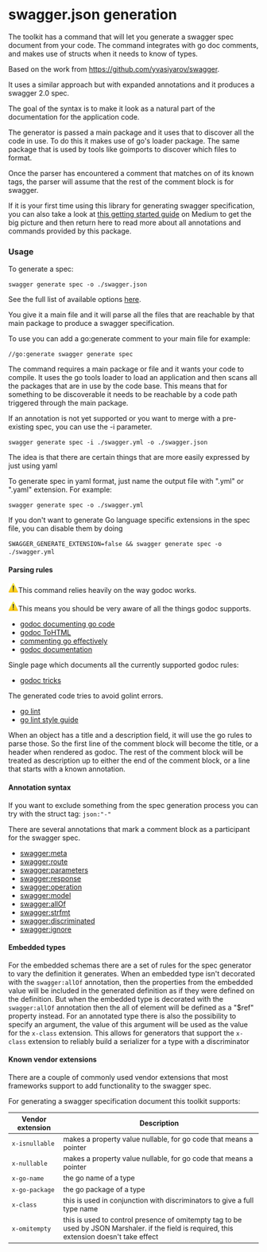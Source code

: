 # swagger.json generation

The toolkit has a command that will let you generate a swagger spec document from your code.
The command integrates with go doc comments, and makes use of structs when it needs to know of
types.

Based on the work from https://github.com/yvasiyarov/swagger.

It uses a similar approach but with expanded annotations and it produces a swagger 2.0 spec.

The goal of the syntax is to make it look as a natural part of the documentation for the application code.

The generator is passed a main package and it uses that to discover all the code in use.
To do this it makes use of go's loader package. The same package that is used by tools like goimports to discover which files to format.

Once the parser has encountered a comment that matches on of its known tags, the parser will assume that the rest of the comment block is for swagger.

If it is your first time using this library for generating swagger 
specification, you can also take a look at 
[this getting started guide](https://medium.com/@pedram.esmaeeli/generate-swagger-specification-from-go-source-code-648615f7b9d9?source=friends_link&sk=b402acc563e8d2bfadd1ac02abddc3bb)
on Medium to get the big picture and then return here to read more 
about all annotations and commands provided by this package.

### Usage

To generate a spec:

```
swagger generate spec -o ./swagger.json
```

See the full list of available options [here](../generate/spec.md).

You give it a main file and it will parse all the files that are reachable by that main
package to produce a swagger specification.

To use you can add a go:generate comment to your main file for example:

```
//go:generate swagger generate spec
```

The command requires a main package or file and it wants your code to compile. It uses the go tools loader to load an application and then scans all the packages that are in use by the code base.
This means that for something to be discoverable it needs to be reachable by a code path triggered through the main package.

If an annotation is not yet supported or you want to merge with a pre-existing spec, you can use the -i parameter.

```
swagger generate spec -i ./swagger.yml -o ./swagger.json
```

The idea is that there are certain things that are more easily expressed by just using yaml

To generate spec in yaml format, just name the output file with ".yml" or ".yaml" extension. For example:

```
swagger generate spec -o ./swagger.yml
```

If you don't want to generate Go language specific extensions in the spec file, you can disable them by doing

```
SWAGGER_GENERATE_EXTENSION=false && swagger generate spec -o ./swagger.yml
```

#### Parsing rules

![warning](../warning.png)This command relies heavily on the way godoc works.

![warning](../warning.png)This means you should be very aware of all the things godoc supports.

* [godoc documenting go code](http://blog.golang.org/godoc-documenting-go-code)
* [godoc ToHTML](https://golang.org/pkg/go/doc/#ToHTML)
* [commenting go effectively](https://golang.org/doc/effective_go.html#commentary)
* [godoc documentation](https://godoc.org/golang.org/x/tools/cmd/godoc)

Single page which documents all the currently supported godoc rules:

* [godoc tricks](https://godoc.org/github.com/fluhus/godoc-tricks)

The generated code tries to avoid golint errors.

* [go lint](https://github.com/golang/lint)
* [go lint style guide](https://github.com/golang/go/wiki/CodeReviewComments)

When an object has a title and a description field, it will use the go rules to parse those. So the first line of the
comment block will become the title, or a header when rendered as godoc. The rest of the comment block will be treated
as description up to either the end of the comment block, or a line that starts with a known annotation.

#### Annotation syntax

If you want to exclude something from the spec generation process you can try with the struct tag: `json:"-"`

There are several annotations that mark a comment block as a participant for the swagger spec.

- [swagger:meta](../use/spec/meta.md)
- [swagger:route](../use/spec/route.md)
- [swagger:parameters](../use/spec/params.md)
- [swagger:response](../use/spec/response.md)
- [swagger:operation](../use/spec/operation.md)
- [swagger:model](../use/spec/model.md)
- [swagger:allOf](../use/spec/allOf.md)
- [swagger:strfmt](../use/spec/strfmt.md)
- [swagger:discriminated](../use/spec/discriminated.md)
- [swagger:ignore](../use/spec/ignore.md)

#### Embedded types

For the embedded schemas there are a set of rules for the spec generator to vary the definition it generates.
When an embedded type isn't decorated with the `swagger:allOf` annotation, then the properties from the embedded value will be included in the generated definition as if they were defined on the definition. But when the embedded type is decorated with the `swagger:allOf` annotation then the all of element will be defined as a "$ref" property instead. For an annotated type there is also the possibility to specify an argument, the value of this argument will be used as the value for the `x-class` extension. This allows for generators that support the
`x-class` extension to reliably build a serializer for a type with a discriminator

#### Known vendor extensions

There are a couple of commonly used vendor extensions that most frameworks support to add functionality to the swagger spec.

For generating a swagger specification document this toolkit supports:

Vendor extension | Description
-----------------|-------------
`x-isnullable`   | makes a property value nullable, for go code that means a pointer
`x-nullable`     | makes a property value nullable, for go code that means a pointer
`x-go-name`      | the go name of a type
`x-go-package`   | the go package of a type
`x-class`        | this is used in conjunction with discriminators to give a full type name
`x-omitempty`    | this is used to control presence of omitempty tag to be used by JSON Marshaler. if the field is required, this extension doesn't take effect
